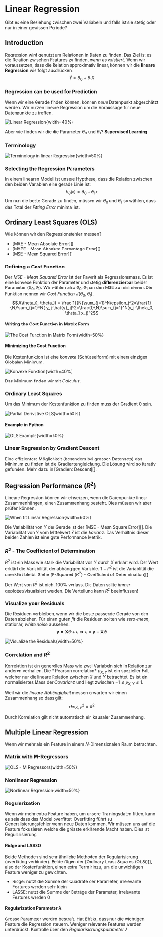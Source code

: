 # Linear Regression

Gibt es eine Beziehung zwischen zwei Variabeln und falls ist sie stetig oder nur in einer gewissen
Periode?

## Introduction

Regression wird genutzt um Relationen in Daten zu finden. Das Ziel ist es die Relation zwischen
Features zu finden, *wenn es existiert*. Wenn wir voraussetzen, dass die Relation approximativ
linear, können wir die **lineare Regression** wie folgt ausdrücken:
$$ \hat{Y}=\theta_0+\theta_1X$$

### Regression can be used for Prediction

Wenn wir eine Gerade finden können, können *neue* Datenpunkt abgeschätzt werden. Wir nutzen lineare
Regression um die Voraussage für neue Datenpunkte zu treffen.

![Linear Regression](images/regressionprediction.png){width=40%}

Aber wie finden wir die die Parameter $\theta_0$ und $\theta_1$? **Supervised Learning**

### Terminology

![Terminology in linear Regression](images/terminology.png){width=50%}

### Selecting the Regression Parameters

In einem linearen Modell ist unsere Hypthese, dass die Relation zwischen den beiden Variablen eine
gerade Linie ist:
$$h_\theta(x)=\theta_0+\theta_1x$$ Um nun die beste Gerade zu finden, müssen wir $\theta_0$ und
$\theta_1$ so wählen, dass das Total der *Fitting Error* minimal ist.

## Ordinary Least Squares (OLS)

Wie können wir den Regressionsfehler messen?

* [MAE - Mean Absolute Error][]
* [MAPE - Mean Absolute Percentage Error][]
* [MSE - Mean Squared Error][]

### Defining a Cost Function

Der *MSE - Mean Squared Error* ist der Favorit als Regressionsmass. Es ist eine konvexe Funktion der
Parameter und stetig **differenzierbar** beider Parameter ($\theta_0, \theta_1$). Wir wählen also
$\theta_0, \theta_1$ um den MSE zu minimieren. Die Funktion nennen wir *Cost Function* $J(\theta_0,
\theta_1)$. $$J(\theta_0, \theta_1) = \frac{1}{N}\sum_{j=1}^N\epsilon_j^2=\frac{1}{N}\sum_{j=1}^N(
y_j-\hat{y}_j)^2=\frac{1}{N}\sum_{j=1}^N(y_j-\theta_0, \theta_1 x_j)^2$$

#### Writing the Cost Function in Matrix Form

![The Cost Function in Matrix Form](images/costfunctionmatrix.png){width=50%}

#### Minimizing the Cost Function

Die Kostenfunktion ist eine *konvexe* (Schüsselform) mit einem einzigen Globalen Minimum.

![Konvexe Funktion](images/convexbowl.png){width=40%}

Das Minimum finden wir mit *Calculus*.

### Ordinary Least Squares

Um das Minimum der Kostenfunktion zu finden muss der Gradient $0$ sein.

![Partial Derivative OLS](images/ols.png){width=50%}

#### Example in Python

![OLS Example](images/olspython.png){width=50%}

### Linear Regression by Gradient Descent

Eine effizientere Möglichkeit (besonders bei grossen Datensets) das Minimum zu finden ist die
Gradientengleichung. Die Lösung wird so iterativ gefunden. Mehr dazu in [Gradient Descent][].

## Regression Performance ($R^2$)

Lineare Regression können wir einsetzen, wenn die Datenpunkte linear Zusammenhängen, einen
Zusammenhang besteht. Dies müssen wir aber prüfen können.

![When fit Linear Regression](images/whenlr.png){width=60%}

Die Variabilität von $Y$ der Gerade ist der [MSE - Mean Square Error][]. Die Variabilität von $Y$
vom Mittelwert $\hat{Y}$ ist die *Varianz*. Das Verhältnis dieser beiden Zahlen ist eine gute
Performance Metrik.

### $R^2$ - The Coefficient of Determination

$R^2$ ist ein Mass wie stark die Variabilität von $Y$ durch $X$ erklärt wird. Der Wert erklärt die
Variabilität der abhängigen Variable. $1-R^2$ ist die Variablität die unerklärt bleibt.
Siehe [R-Squared ($R^2$) - Coefficient of Determination][]

Der Wert von $R^2$ ist nicht 100% verlass. Die Daten sollte *immer* geplottet/visualisiert werden.
Die Verteilung kann $R^2$ beeinflussen!

### Visualize your Residuals

Die Residuen verbleiben, wenn wir die beste passende Gerade von den Daten abziehen. Für einen
guten *fit* die Residuen sollten wie *zero-mean*, stationär, *white noise* aussehen. $$\mathbf{y =
X} \Theta + \epsilon \Longrightarrow \epsilon = \mathbf{ y - X} \Theta$$

![Visualize the Residuals](images/visualizeresiduals.png){width=50%}

### Correlation and $R^2$

Korrelation ist ein generelles Mass wie zwei Variabeln sich in Relation zur anderen verhalten. Die *
Pearson correlation* $\rho_{X,Y}$ ist ein spezieller Fall, welcher nur die lineare Relation zwischen
$X$ und $Y$ betrachtet. Es ist ein normalisiertes Mass der *Covarianz* und liegt zwischen $-1 \leq
\rho_{X,Y} \leq 1$.

Weil wir die *lineare Abhängigkeit* messen erwarten wir einen Zusammenhang so dass gilt:
$$rho_{X,Y}^2=R^2$$

Durch Korrelation gilt nicht automatisch ein kausaler Zusammenhang.

## Multiple Linear Regression

Wenn wir mehr als ein Feature in einem $N$-Dimensionalen Raum betrachten.

### Matrix with M-Regressors

![OLS - M Regressors](images/ols-mregressors.png){width=50%}

### Nonlinear Regression

![Nonlinear Regression](images/nonlinearregression.png){width=50%}

### Regularization

Wenn wir mehr extra Feature haben, um unsere Trainingsdaten fitten, kann es sein dass das Model
overfittet. Overfitting führt zu Generalisierungsfehler wenn neue Daten kommen. Wir müssen uns auf
die Feature fokusieren welche die grösste erklärende Macht haben. Dies ist Regularisierung.

#### Ridge and LASSO

Beide Methoden sind sehr ähnliche Methoden der Regularisierung (overfitting verhinder). Beide fügen
der [Ordinary Least Squares (OLS)][], also der Kostenfunktion, einen extra Term hinzu, um die
unwichtigen Feature weniger zu gewichten.

* Ridge: nutzt die Summe der Quadrate der Parameter, irrelevante Features werden sehr klein
* LASSE: nutzt die Summe der Beträge der Parameter, irrelevante Features werden $0$

#### Regularization Parameter $\lambda$

Grosse Parameter werden bestraft. Hat Effekt, dass nur die wichtigen Feature die Regression steuern.
Weniger relevante Features werden unterdrückt. Kontrolle über den *Regularisierungsparameter*
$\lambda$
